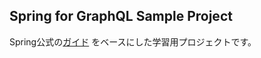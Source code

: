 ## Spring for GraphQL Sample Project

Spring公式の[ガイド](https://spring.io/guides/gs/graphql-server/) をベースにした学習用プロジェクトです。